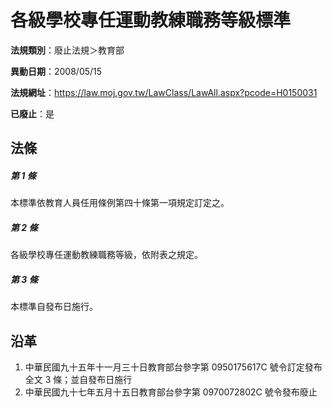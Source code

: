 # 各級學校專任運動教練職務等級標準

**法規類別**：廢止法規＞教育部

**異動日期**：2008/05/15  

**法規網址**：https://law.moj.gov.tw/LawClass/LawAll.aspx?pcode=H0150031

**已廢止**：是



## 法條
##### 第 1 條
本標準依教育人員任用條例第四十條第一項規定訂定之。

##### 第 2 條
各級學校專任運動教練職務等級，依附表之規定。

##### 第 3 條
本標準自發布日施行。

## 沿革
1. 中華民國九十五年十一月三十日教育部台參字第 0950175617C  號令訂定發布全文 3  條；並自發布日施行
1. 中華民國九十七年五月十五日教育部台參字第 0970072802C  號令發布廢止

